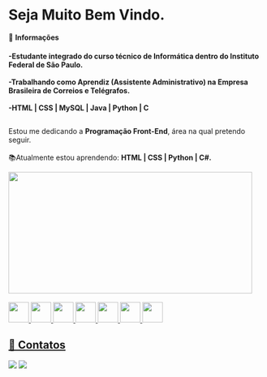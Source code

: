 <h1 align="left">Seja Muito Bem Vindo.</h1>

<div>
 📝 <strong>Informações</strong> 
<h4>-Estudante integrado do curso técnico de Informática dentro do Instituto Federal de São Paulo. <br>
<br>-Trabalhando como Aprendiz (Assistente Administrativo) na Empresa Brasileira de Correios e Telégrafos. <br>
<br>-HTML | CSS | MySQL | Java | Python | C </h4>

</div>

##

<div>

Estou me dedicando a **Programação Front-End**, área na qual pretendo seguir.<br>
<br>📚Atualmente estou aprendendo: **HTML | CSS | Python | C#.**<br> 

</div>
 
<div>
 
<img height="240em" width="480em" src="https://github-readme-stats.vercel.app/api?username=ericksntz&theme=graywhite" />

</div>
 
  <div style="display: inline_block"> <br>
    <a href="github.com/ericksntz" />
    <img align: "center" height="40" width="40" src="https://cdn.jsdelivr.net/gh/devicons/devicon/icons/html5/html5-original.svg" />
    <img align: "center" height="40" width="40" src="https://cdn.jsdelivr.net/gh/devicons/devicon/icons/css3/css3-original.svg" />
    <img align: "center" height="40" width="40" src="https://cdn.jsdelivr.net/gh/devicons/devicon/icons/python/python-original.svg" />
    <img align: "center" height="40" width="40" src="https://cdn.jsdelivr.net/gh/devicons/devicon/icons/c/c-original.svg" />
    <img align: "center" height="40" width="40" src="https://cdn.jsdelivr.net/gh/devicons/devicon/icons/csharp/csharp-original.svg" />
    <img align: "center" height="40" width="40" src="https://cdn.jsdelivr.net/gh/devicons/devicon/icons/mysql/mysql-original.svg" />
    <img align: "center" height="40" width="40" src="https://cdn.jsdelivr.net/gh/devicons/devicon/icons/figma/figma-original.svg" />
          
  </div>
 
 <h2> 👥 Contatos </h2>
 
 <div>
  <a href="https://www.linkedin.com/in/erick-santos-brito/"> <img src ="https://img.shields.io/badge/LinkedIn-0077B5?style=for-the-badge&logo=linkedin&logoColor=white"></a>
   <a href="mailto:erickbrito@outlook.com.br"> <img src="https://img.shields.io/badge/Microsoft_Outlook-0078D4?style=for-the-badge&logo=microsoft-outlook&logoColor=white"> </a>
   
  <div>
